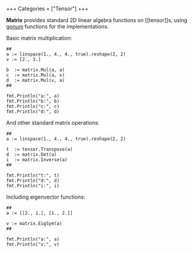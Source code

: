 +++
Categories = ["Tensor"]
+++

**Matrix** provides standard 2D linear algebra functions on [[tensor]]s, using [gonum](https://github.com/gonum/gonum) functions for the implementations.

Basic matrix multiplication:

```Goal
##
a := linspace(1., 4., 4., true).reshape(2, 2)
v := [2., 3.]

b  := matrix.Mul(a, a)
c  := matrix.Mul(a, v)
d  := matrix.Mul(v, a)
##

fmt.Println("a:", a)
fmt.Println("b:", b)
fmt.Println("c:", c)
fmt.Println("d:", d)
```

And other standard matrix operations:

```Goal
##
a := linspace(1., 4., 4., true).reshape(2, 2)

t  := tensor.Transpose(a)
d  := matrix.Det(a)
i  := matrix.Inverse(a)
##

fmt.Println("t:", t)
fmt.Println("d:", d)
fmt.Println("i:", i)
```

Including eigenvector functions:

<!--- TODO: not working with 2 return values here: -->

```Goal
##
a := [[2., 1.], [1., 2.]]

v := matrix.EigSym(a)
##

fmt.Println("a:", a)
fmt.Println("v:", v)
```

